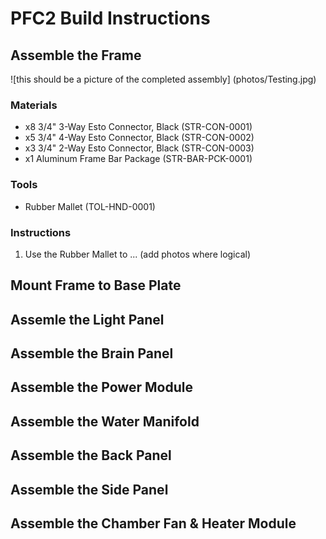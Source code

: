 # PFC2 Build Instructions

## Assemble the Frame
![this should be a picture of the completed assembly] (photos/Testing.jpg)

### Materials
 - x8 3/4" 3-Way Esto Connector, Black (STR-CON-0001)
 - x5 3/4" 4-Way Esto Connector, Black (STR-CON-0002)
 - x3 3/4" 2-Way Esto Connector, Black (STR-CON-0003)
 - x1 Aluminum Frame Bar Package (STR-BAR-PCK-0001)
 
### Tools
 - Rubber Mallet (TOL-HND-0001)
 
### Instructions
 1. Use the Rubber Mallet to ... (add photos where logical)

## Mount Frame to Base Plate

## Assemle the Light Panel

## Assemble the Brain Panel

## Assemble the Power Module

## Assemble the Water Manifold

## Assemble the Back Panel

## Assemble the Side Panel

## Assemble the Chamber Fan & Heater Module
